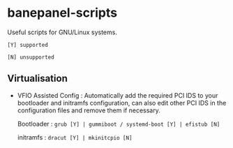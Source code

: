 # banepanel-scripts
Useful scripts for GNU/Linux systems.

`
[Y] supported 
`

`
[N] unsupported 
`

## Virtualisation
- VFIO Assisted Config :
    Automatically add the required PCI IDS to your bootloader and initramfs configuration, can also edit other PCI IDS in the configuration files and remove them if necessary.
    
    Bootloader : `grub [Y] | gummiboot / systemd-boot [Y] | efistub [N]`

    initramfs : `dracut [Y] | mkinitcpio [N]`
